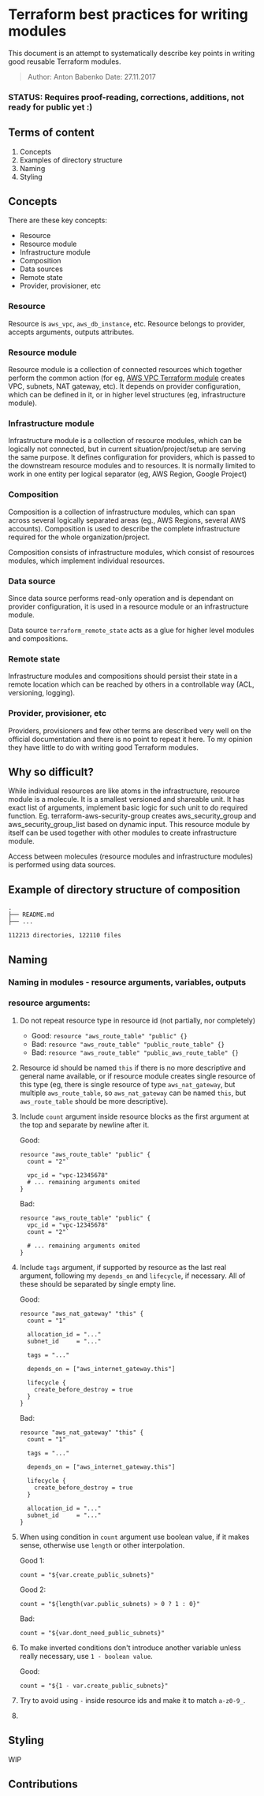 # Terraform best practices for writing modules

This document is an attempt to systematically describe key points in writing good reusable Terraform modules. 

> Author: Anton Babenko
> Date: 27.11.2017


### STATUS: Requires proof-reading, corrections, additions, not ready for public yet :)


## Terms of content
1. Concepts
1. Examples of directory structure
1. Naming
1. Styling

## Concepts
There are these key concepts:
* Resource
* Resource module
* Infrastructure module
* Composition
* Data sources
* Remote state
* Provider, provisioner, etc

### Resource
Resource is `aws_vpc`, `aws_db_instance`, etc. Resource belongs to provider, accepts arguments, outputs attributes.

### Resource module
Resource module is a collection of connected resources which together perform the common action (for eg, [AWS VPC Terraform module](terraform-aws-vpc) creates VPC, subnets, NAT gateway, etc). It depends on provider configuration, which can be defined in it, or in higher level structures (eg, infrastructure module).

### Infrastructure module
Infrastructure module is a collection of resource modules, which can be logically not connected, but in current situation/project/setup are serving the same purpose. It defines configuration for providers, which is passed to the downstream resource modules and to resources. It is normally limited to work in one entity per logical separator (eg, AWS Region, Google Project)

### Composition
Composition is a collection of infrastructure modules, which can span across several logically separated areas (eg., AWS Regions, several AWS accounts). Composition is used to describe the complete infrastructure required for the whole organization/project. 

Composition consists of infrastructure modules, which consist of resources modules, which implement individual resources.

### Data source
Since data source performs read-only operation and is dependant on provider configuration, it is used in a resource module or an infrastructure module.

Data source `terraform_remote_state` acts as a glue for higher level modules and compositions. 

### Remote state
Infrastructure modules and compositions should persist their state in a remote location which can be reached by others in a controllable way (ACL, versioning, logging).

### Provider, provisioner, etc
Providers, provisioners and few other terms are described very well on the official documentation and there is no point to repeat it here. To my opinion they have little to do with writing good Terraform modules.

## Why so difficult?
While individual resources are like atoms in the infrastructure, resource module is a molecule. It is a smallest versioned and shareable unit. It has exact list of arguments, implement basic logic for such unit to do required function. Eg. terraform-aws-security-group creates aws_security_group and aws_security_group_list based on dynamic input. This resource module by itself can be used together with other modules to create infrastructure module.

Access between molecules (resource modules and infrastructure modules) is performed using data sources.

## Example of directory structure of composition

```
.
├── README.md
├── ...

112213 directories, 122110 files
```


## Naming

### Naming in modules - resource arguments, variables, outputs

### resource arguments:

1. Do not repeat resource type in resource id (not partially, nor completely)

   - Good: `resource "aws_route_table" "public" {}`
   - Bad: `resource "aws_route_table" "public_route_table" {}`
   - Bad: `resource "aws_route_table" "public_aws_route_table" {}`

1. Resource id should be named `this` if there is no more descriptive and general name available, or if resource module creates single resource of this type (eg, there is single resource of type `aws_nat_gateway`, but multiple `aws_route_table`, so `aws_nat_gateway` can be named `this`, but `aws_route_table` should be more descriptive).

1. Include `count` argument inside resource blocks as the first argument at the top and separate by newline after it.

   Good:
   ```
   resource "aws_route_table" "public" {
     count = "2"`
     
     vpc_id = "vpc-12345678"
     # ... remaining arguments omited
   }
   ```
   Bad:
   ```
   resource "aws_route_table" "public" {
     vpc_id = "vpc-12345678"
     count = "2"`
     
     # ... remaining arguments omited
   }
   ```

1. Include `tags` argument, if supported by resource as the last real argument, following my `depends_on` and `lifecycle`, if necessary. All of these should be separated by single empty line.

   Good:
   ```
   resource "aws_nat_gateway" "this" {
     count = "1"
   
     allocation_id = "..."
     subnet_id     = "..."
   
     tags = "..."
   
     depends_on = ["aws_internet_gateway.this"]
     
     lifecycle {
       create_before_destroy = true
     }
   }
   ```

   Bad:
   ```
   resource "aws_nat_gateway" "this" {
     count = "1"
   
     tags = "..."
   
     depends_on = ["aws_internet_gateway.this"]
     
     lifecycle {
       create_before_destroy = true
     }
     
     allocation_id = "..."
     subnet_id     = "..."
   }
   ```

1. When using condition in `count` argument use boolean value, if it makes sense, otherwise use `length` or other interpolation.

   Good 1:
   ```
   count = "${var.create_public_subnets}"
   ```
   
   Good 2:
   ```
   count = "${length(var.public_subnets) > 0 ? 1 : 0}"
   ```
   
   Bad:
   ```
   count = "${var.dont_need_public_subnets}"
   ```

1. To make inverted conditions don't introduce another variable unless really necessary, use `1 - boolean value`.

   Good:
   ```
   count = "${1 - var.create_public_subnets}"
   ```

1. Try to avoid using `-` inside resource ids and make it to match `a-z0-9_`.

1. 

## Styling

WIP

## Contributions
